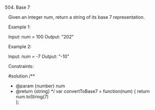 504. Base 7

Given an integer num, return a string of its base 7 representation.

 

Example 1:

Input: num = 100
Output: "202"

Example 2:

Input: num = -7
Output: "-10"

 

Constraints:

#solution
/**
 * @param {number} num
 * @return {string}
 */
var convertToBase7 = function(num) {
  return num.toString(7)  
};
